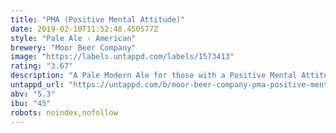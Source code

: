 ```yaml
---
title: "PMA (Positive Mental Attitude)"
date: 2019-02-10T11:52:48.450577Z
style: "Pale Ale - American"
brewery: "Moor Beer Company"
image: "https://labels.untappd.com/labels/1573413"
rating: "3.67"
description: "A Pale Modern Ale for those with a Positive Mental Attitude.  Brewed in support of Hardcore Hits Cancer."
untappd_url: "https://untappd.com/b/moor-beer-company-pma-positive-mental-attitude/1573413"
abv: "5.3"
ibu: "45"
robots: noindex,nofollow
---
```

